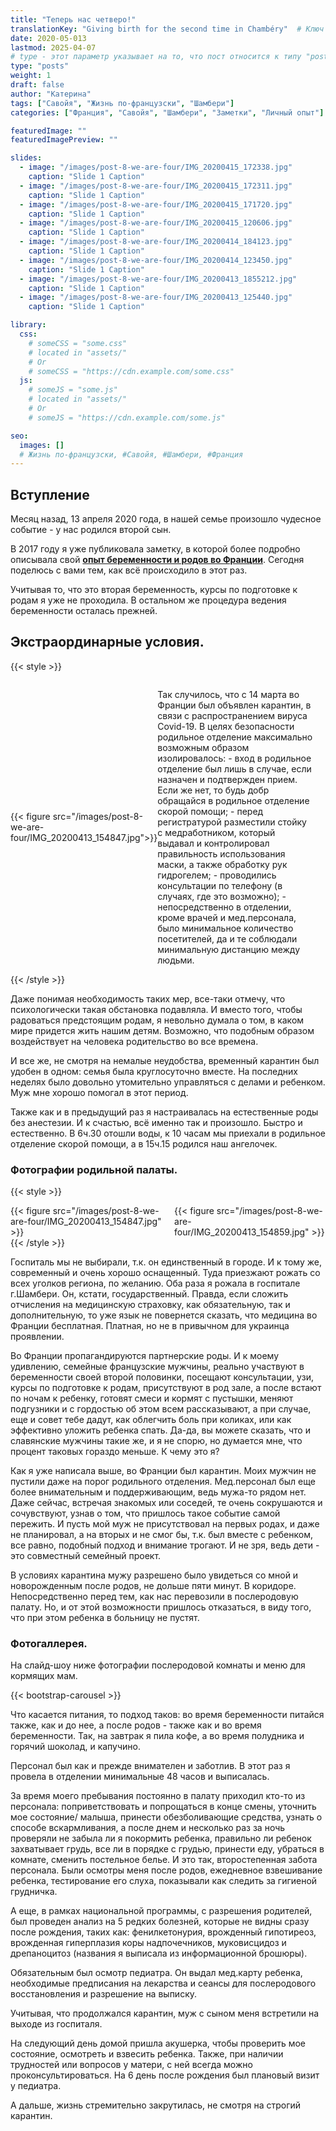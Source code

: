 ```yaml
---
title: "Теперь нас четверо!"
translationKey: "Giving birth for the second time in Chambéry"  # Ключ должен быть уникальным и постоянным
date: 2020-05-013
lastmod: 2025-04-07
# type - этот параметр указывает на то, что пост относится к типу "post"
type: "posts"
weight: 1
draft: false
author: "Катерина"
tags: ["Савойя", "Жизнь по-французски", "Шамбери"]
categories: ["Франция", "Савойя", "Шамбери", "Заметки", "Личный опыт"]

featuredImage: ""
featuredImagePreview: ""

slides:
  - image: "/images/post-8-we-are-four/IMG_20200415_172338.jpg"
    caption: "Slide 1 Caption"
  - image: "/images/post-8-we-are-four/IMG_20200415_172311.jpg"
    caption: "Slide 1 Caption"
  - image: "/images/post-8-we-are-four/IMG_20200415_171720.jpg"
    caption: "Slide 1 Caption"
  - image: "/images/post-8-we-are-four/IMG_20200415_120606.jpg"
    caption: "Slide 1 Caption"
  - image: "/images/post-8-we-are-four/IMG_20200414_184123.jpg"
    caption: "Slide 1 Caption"
  - image: "/images/post-8-we-are-four/IMG_20200414_123450.jpg"
    caption: "Slide 1 Caption"
  - image: "/images/post-8-we-are-four/IMG_20200413_1855212.jpg"
    caption: "Slide 1 Caption"
  - image: "/images/post-8-we-are-four/IMG_20200413_125440.jpg"
    caption: "Slide 1 Caption"

library:
  css:
    # someCSS = "some.css"
    # located in "assets/"
    # Or
    # someCSS = "https://cdn.example.com/some.css"
  js:
    # someJS = "some.js"
    # located in "assets/"
    # Or
    # someJS = "https://cdn.example.com/some.js"

seo:
  images: []
  # Жизнь по-французски, #Савойя, #Шамбери, #Франция
---
```

## Вступление

Месяц назад, 13 апреля 2020 года, в нашей семье произошло чудесное событие - у нас родился второй сын.

В 2017 году я уже публиковала заметку, в которой более подробно описывала свой **[опыт беременности и родов во Франции](https://katerynadutykh.github.io/madamedutykh/ru/posts/first_giving_birth/)**.  Сегодня поделюсь с вами тем, как всё происходило в этот раз.

Учитывая то, что это вторая беременность, курсы по подготовке к родам я уже не проходила.  В остальном же процедура ведения беременности осталась прежней. 

## Экстраординарные условия.

{{< style >}}
 <div style="display: flex; align-items: center;">
    <div style="flex: 0 0 45%;">
        {{< figure src="/images/post-8-we-are-four/IMG_20200413_154847.jpg">}}
    </div>
       <div style="flex: 1; margin-right: 20px;"> <!-- Отступ справа от текста -->
       <p> Так случилось, что с 14 марта во Франции был объявлен карантин, в связи с распространением вируса Covid-19. В целях безопасности родильное отделение максимально возможным образом изолировалось: 
       - вход в родильное отделение был лишь в случае, если назначен и подтвержден прием. Если же нет, то будь добр обращайся в родильное отделение скорой помощи;
       - перед регистратурой разместили стойку с медработником, который выдавал и контролировал правильность использования маски, а также обработку рук гидрогелем;
       - проводились консультации по телефону (в случаях, где это возможно);
       - непосредственно в отделении, кроме врачей и мед.персонала, было минимальное количество посетителей, да и те соблюдали минимальную дистанцию между людьми.</p>
    </div>
</div>
{{< /style >}}

Даже понимая необходимость таких мер, все-таки отмечу, что психологически такая обстановка подавляла. И вместо того, чтобы радоваться предстоящим родам, я невольно думала о том, в каком мире придется жить нашим детям. Возможно, что подобным образом воздействует на человека родительство во все времена. 

И все же, не смотря на немалые неудобства, временный карантин был удобен в одном: семья была круглосуточно вместе. На последних неделях было довольно утомительно управляться с делами и ребенком. Муж мне хорошо помогал в этот период. 

Также как и в предыдущий раз я настраивалась на естественные роды без анестезии. И к счастью, всё именно так и произошло. Быстро и естественно. В 6ч.30 отошли воды, к 10 часам мы приехали в родильное отделение скорой помощи, а в 15ч.15 родился наш ангелочек.

### Фотографии родильной палаты.

{{< style >}}
<div style="display: flex; flex-wrap: wrap; justify-content: space-between; gap: 10px;">

  <div style="flex: 0 0 48%;">
    {{< figure src="/images/post-8-we-are-four/IMG_20200413_154847.jpg" >}}
  </div>

  <div style="flex: 0 0 48%;">
    {{< figure src="/images/post-8-we-are-four/IMG_20200413_154859.jpg" >}}
  </div>

</div>
{{< /style >}}

Госпиталь мы не выбирали, т.к. он единственный в городе. И к тому же, современный и очень хорошо оснащенный. Туда приезжают рожать со всех уголков региона, по желанию. Оба раза я рожала в госпитале г.Шамбери. Он, кстати, государственный. Правда, если сложить отчисления на медицинскую страховку, как обязательную, так и дополнительную, то уже язык не повернется сказать, что медицина во Франции бесплатная. Платная, но не в привычном для украинца проявлении.

Во Франции пропагандируются партнерские роды. И к моему удивлению, семейные французские мужчины, реально участвуют в беременности своей второй половинки, посещают консультации, узи, курсы по подготовке к родам, присутствуют в род зале, а после встают по ночам к ребенку, готовят смеси и кормят с пустышки, меняют подгузники и с гордостью об этом всем рассказывают, а при случае, еще и совет тебе дадут, как облегчить боль при коликах, или как эффективно уложить ребенка спать. 
Да-да, вы можете сказать, что и славянские мужчины такие же, и я не спорю, но думается мне, что процент таковых гораздо меньше. К чему это я?

Как я уже написала выше, во Франции был карантин. Моих мужчин не пустили даже на порог родильного отделения. Мед.персонал был еще более внимательным и поддерживающим, ведь мужа-то рядом нет. Даже сейчас, встречая знакомых или соседей, те очень сокрушаются и сочувствуют, узнав о том, что пришлось такое событие самой пережить. И пусть мой муж не присутствовал на первых родах, и даже не планировал, а на вторых и не смог бы, т.к. был вместе с ребенком, все равно, подобный подход и внимание трогают. И не зря, ведь дети - это совместный семейный проект.

В условиях карантина мужу разрешено было увидеться со мной и новорожденным после родов, не дольше пяти минут. В коридоре. Непосредственно перед тем, как нас перевозили в послеродовую палату. Но, и от этой возможности пришлось отказаться, в виду того, что при этом ребенка в больницу не пустят. 

### Фотогаллерея.

На слайд-шоу ниже фотографии послеродовой комнаты и меню для кормящих мам.

<!-- Первая карусель -->
{{< bootstrap-carousel >}}
<br>

Что касается питания, то подход таков: во время беременности питайся также, как и до нее, а после родов - также как и во время беременности. Так, на завтрак я пила кофе, а во время полудника и горячий шоколад, и капучино.

Персонал был как и прежде внимателен и заботлив. В этот раз я провела в отделении минимальные 48 часов и выписалась. 

За время моего пребывания постоянно в палату приходил кто-то из персонала: поприветствовать и попрощаться в конце смены, уточнить мое состояние/ малыша, принести обезболивающие средства, узнать о способе вскармливания, а после днем и несколько раз за ночь проверяли не забыла ли я покормить ребенка, правильно ли ребенок захватывает грудь, все ли в порядке с грудью, принести еду, убраться в комнате, сменить постельное белье. И это так, второстепенная забота персонала. Были осмотры меня после родов, ежедневное взвешивание ребенка, тестирование его слуха, показывали как следить за гигиеной грудничка. 

А еще, в рамках национальной программы, с разрешения родителей, был проведен анализ на 5 редких болезней, которые не видны сразу после рождения, таких как: фенилкетонурия, врожденный гипотиреоз, врожденная гиперплазия коры надпочечников, муковисцидоз и дрепаноцитоз (названия я выписала из информационной брошюры).

Обязательным был осмотр педиатра. Он выдал мед.карту ребенка, необходимые предписания на лекарства и сеансы для послеродового восстановления и разрешение на выписку.

Учитывая, что продолжался карантин, муж с сыном меня встретили на выходе из госпиталя. 

На следующий день домой пришла акушерка, чтобы проверить мое состояние, осмотреть и взвесить ребенка. Также, при наличии трудностей или вопросов у матери, с ней всегда можно проконсультироваться. 
На 6 день после рождения был плановый визит у педиатра. 

А дальше, жизнь стремительно закрутилась, не смотря на строгий карантин.
